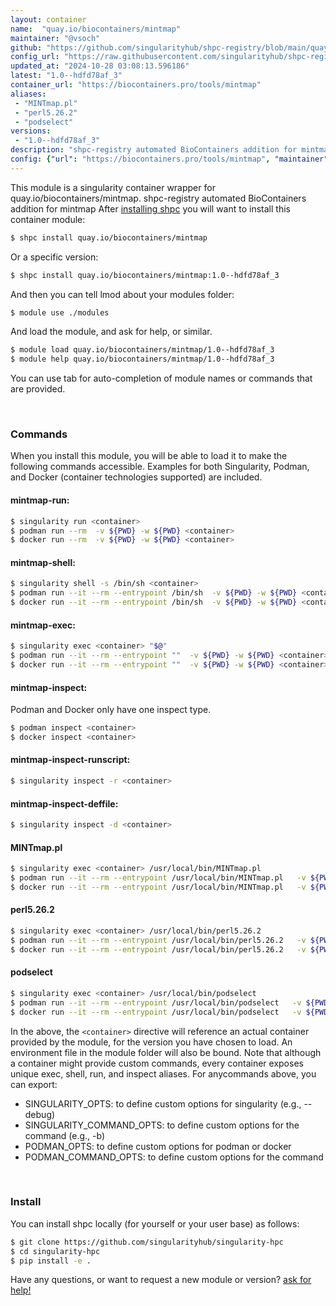 ```yaml
---
layout: container
name:  "quay.io/biocontainers/mintmap"
maintainer: "@vsoch"
github: "https://github.com/singularityhub/shpc-registry/blob/main/quay.io/biocontainers/mintmap/container.yaml"
config_url: "https://raw.githubusercontent.com/singularityhub/shpc-registry/main/quay.io/biocontainers/mintmap/container.yaml"
updated_at: "2024-10-28 03:08:13.596186"
latest: "1.0--hdfd78af_3"
container_url: "https://biocontainers.pro/tools/mintmap"
aliases:
 - "MINTmap.pl"
 - "perl5.26.2"
 - "podselect"
versions:
 - "1.0--hdfd78af_3"
description: "shpc-registry automated BioContainers addition for mintmap"
config: {"url": "https://biocontainers.pro/tools/mintmap", "maintainer": "@vsoch", "description": "shpc-registry automated BioContainers addition for mintmap", "latest": {"1.0--hdfd78af_3": "sha256:91fb1c91082ba9f9c65feb45fed1262af6fc254ef359f68341967c9e34452340"}, "tags": {"1.0--hdfd78af_3": "sha256:91fb1c91082ba9f9c65feb45fed1262af6fc254ef359f68341967c9e34452340"}, "docker": "quay.io/biocontainers/mintmap", "aliases": {"MINTmap.pl": "/usr/local/bin/MINTmap.pl", "perl5.26.2": "/usr/local/bin/perl5.26.2", "podselect": "/usr/local/bin/podselect"}}
---
```


This module is a singularity container wrapper for quay.io/biocontainers/mintmap.
shpc-registry automated BioContainers addition for mintmap
After [installing shpc](#install) you will want to install this container module:


```bash
$ shpc install quay.io/biocontainers/mintmap
```

Or a specific version:

```bash
$ shpc install quay.io/biocontainers/mintmap:1.0--hdfd78af_3
```

And then you can tell lmod about your modules folder:

```bash
$ module use ./modules
```

And load the module, and ask for help, or similar.

```bash
$ module load quay.io/biocontainers/mintmap/1.0--hdfd78af_3
$ module help quay.io/biocontainers/mintmap/1.0--hdfd78af_3
```

You can use tab for auto-completion of module names or commands that are provided.

<br>

### Commands

When you install this module, you will be able to load it to make the following commands accessible.
Examples for both Singularity, Podman, and Docker (container technologies supported) are included.

#### mintmap-run:

```bash
$ singularity run <container>
$ podman run --rm  -v ${PWD} -w ${PWD} <container>
$ docker run --rm  -v ${PWD} -w ${PWD} <container>
```

#### mintmap-shell:

```bash
$ singularity shell -s /bin/sh <container>
$ podman run --it --rm --entrypoint /bin/sh  -v ${PWD} -w ${PWD} <container>
$ docker run --it --rm --entrypoint /bin/sh  -v ${PWD} -w ${PWD} <container>
```

#### mintmap-exec:

```bash
$ singularity exec <container> "$@"
$ podman run --it --rm --entrypoint ""  -v ${PWD} -w ${PWD} <container> "$@"
$ docker run --it --rm --entrypoint ""  -v ${PWD} -w ${PWD} <container> "$@"
```

#### mintmap-inspect:

Podman and Docker only have one inspect type.

```bash
$ podman inspect <container>
$ docker inspect <container>
```

#### mintmap-inspect-runscript:

```bash
$ singularity inspect -r <container>
```

#### mintmap-inspect-deffile:

```bash
$ singularity inspect -d <container>
```


#### MINTmap.pl

```bash
$ singularity exec <container> /usr/local/bin/MINTmap.pl
$ podman run --it --rm --entrypoint /usr/local/bin/MINTmap.pl   -v ${PWD} -w ${PWD} <container> -c " $@"
$ docker run --it --rm --entrypoint /usr/local/bin/MINTmap.pl   -v ${PWD} -w ${PWD} <container> -c " $@"
```


#### perl5.26.2

```bash
$ singularity exec <container> /usr/local/bin/perl5.26.2
$ podman run --it --rm --entrypoint /usr/local/bin/perl5.26.2   -v ${PWD} -w ${PWD} <container> -c " $@"
$ docker run --it --rm --entrypoint /usr/local/bin/perl5.26.2   -v ${PWD} -w ${PWD} <container> -c " $@"
```


#### podselect

```bash
$ singularity exec <container> /usr/local/bin/podselect
$ podman run --it --rm --entrypoint /usr/local/bin/podselect   -v ${PWD} -w ${PWD} <container> -c " $@"
$ docker run --it --rm --entrypoint /usr/local/bin/podselect   -v ${PWD} -w ${PWD} <container> -c " $@"
```



In the above, the `<container>` directive will reference an actual container provided
by the module, for the version you have chosen to load. An environment file in the
module folder will also be bound. Note that although a container
might provide custom commands, every container exposes unique exec, shell, run, and
inspect aliases. For anycommands above, you can export:

 - SINGULARITY_OPTS: to define custom options for singularity (e.g., --debug)
 - SINGULARITY_COMMAND_OPTS: to define custom options for the command (e.g., -b)
 - PODMAN_OPTS: to define custom options for podman or docker
 - PODMAN_COMMAND_OPTS: to define custom options for the command

<br>

### Install

You can install shpc locally (for yourself or your user base) as follows:

```bash
$ git clone https://github.com/singularityhub/singularity-hpc
$ cd singularity-hpc
$ pip install -e .
```

Have any questions, or want to request a new module or version? [ask for help!](https://github.com/singularityhub/singularity-hpc/issues)